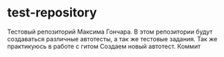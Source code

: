 # test-repository
Тестовый репозиторий Максима Гончара. В этом репозитории будут создаваться различные автотесты, а так же тестовые задания.
Так же практикуюсь в работе с гитом
Создаем новый автотест. Коммит